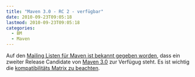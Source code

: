 ```yaml
---
title: "Maven 3.0 - RC 2 - verfügbar"
date: 2010-09-23T09:05:18
lastmod: 2010-09-23T09:05:18
categories:
  - BM
  - Maven
---
```

Auf den <a href="http://maven.40175.n5.nabble.com/PLEASE-TEST-Apache-Maven-3-0-RC2-td2850145.html#a2850145">Mailing Listen für Maven ist bekannt gegeben worden</a>, dass ein zweiter Release Candidate von <a href="https://repository.apache.org/content/repositories/maven-006/org/apache/maven/apache-maven/3.0-RC2/">Maven 3.0</a> zur Verfügug steht. Es ist wichtig die <a href="https://cwiki.apache.org/confluence/display/MAVEN/Maven+3.x+Compatibility+Notes">kompatibilitäts Matrix zu beachten</a>.
